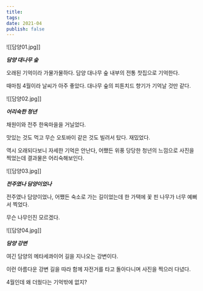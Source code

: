 ```yaml
---
title: 
tags: 
date: 2021-04
publish: false
---
```

![[담양01.jpg]]

**_담양 대나무 숲_**

오래된 기억이라 가물가물하다. 담양 대나무 숲 내부의 전통 찻집으로 기억한다. 

때마침 4월이라 날씨가 아주 좋았다. 대나무 숲의 피톤치드 향기가 기억날 것만 같다.

![[담양02.jpg]]

**_어리숙한 청년_**

채원이와 전주 한옥마을을 거닐었다. 

맛있는 것도 먹고 무슨 오토바이 같은 것도 빌려서 탔다. 재밌었다.

역시 오래되다보니 자세한 기억은 안난다, 어쨌든 위풍 당당한 청년의 느낌으로 사진을 찍었는데 결과물은 어리숙해보인다.

![[담양03.jpg]]

**_전주였나 담양이었나_**

전주였나 담양이었나, 어쨌든 숙소로 가는 길이었는데 한 가택에 꽃 핀 나무가 너무 예뻐서 찍었다.

무슨 나무인진 모르겠다.

![[담양04.jpg]]

**_담양 강변_**

여긴 담양의 메타세콰이어 길을 지나오는 강변이다.

이런 아름다운 강변 길을 따라 함께 자전거를 타고 돌아다니며 사진을 찍으러 다녔다.

4월인데 왜 더웠다는 기억밖에 없지?